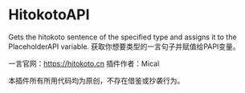 # HitokotoAPI
Gets the hitokoto sentence of the specified type and assigns it to the PlaceholderAPI variable.
获取你想要类型的一言句子并赋值给PAPI变量。

一言官网：https://hitokoto.cn
插件作者：Mical

本插件所有所用代码均为原创，不存在借鉴或抄袭行为。
